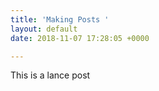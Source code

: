 ```yaml
---
title: 'Making Posts '
layout: default
date: 2018-11-07 17:28:05 +0000

---
```

This is a lance post